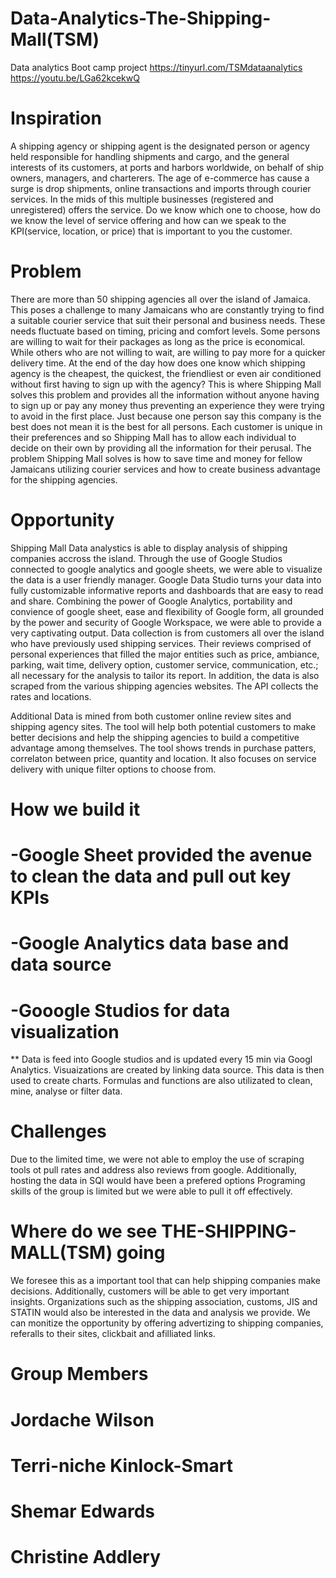 # Data-Analytics-The-Shipping-Mall(TSM)
Data analytics Boot camp project
https://tinyurl.com/TSMdataanalytics
https://youtu.be/LGa62kcekwQ

# Inspiration

A shipping agency or shipping agent is the designated person or agency held responsible for handling shipments and cargo, and the general interests of its customers, at ports and harbors worldwide, on behalf of ship owners, managers, and charterers. The age of e-commerce has cause a surge is drop shipments, online transactions and imports through courier services. In the mids of this multiple businesses (registered and unregistered) offers the service. Do we know which one to choose, how do we know the level of service offering and how can we speak to the KPI(service, location, or price) that is important to you the customer.

# Problem
There are more than 50 shipping agencies all over the island of Jamaica. This poses a challenge to many Jamaicans who are constantly trying to find a suitable courier service that suit their personal and business needs. These needs fluctuate based on timing, pricing and comfort levels. Some persons are willing to wait for their packages as long as the price is economical. While others who are not willing to wait, are willing to pay more for a quicker delivery time. At the end of the day how does one know which shipping agency is the cheapest, the quickest, the friendliest or even air conditioned without first having to sign up with the agency? This is where Shipping Mall solves this problem and provides all the information without anyone having to sign up or pay any money thus preventing an experience they were trying to avoid in the first place. Just because one person say this company is the best does not mean it is the best for all persons. Each customer is unique in their preferences and so Shipping Mall has to allow each individual to decide on their own by providing all the information for their perusal. The problem Shipping Mall solves is how to save time and money for fellow Jamaicans utilizing courier services and how to create business advantage for the shipping agencies.

# Opportunity
Shipping Mall Data analystics is able to display analysis of shipping companies accross the island. Through the use of Google Studios connected to google analytics and google sheets, we were able to visualize the data is a user friendly manager. Google Data Studio turns your data into fully customizable informative reports and dashboards that are easy to read and share. Combining the power of Google Analytics, portability and convience of google sheet, ease and flexibility of Google form, all grounded by the power and security of Google Workspace, we were able to provide a very captivating output. Data collection is from customers all over the island who have previously used shipping services. Their reviews comprised of personal experiences that filled the major entities such as price, ambiance, parking, wait time, delivery option, customer service, communication, etc.; all necessary for the analysis to tailor its report.  In addition, the data is also scraped from the various shipping agencies websites. The API collects the rates and locations.

Additional Data is mined from both customer online review sites and shipping agency sites. The tool will help both potential customers to make better decisions and help the shipping agencies to build a competitive advantage among themselves. The tool shows trends in purchase patters, correlaton between price, quantity and location. It also focuses on service delivery with unique filter options to choose from.


# How we build it
# -Google Sheet provided the avenue to clean the data and pull out key KPIs

# -Google Analytics data base and data source
# -Gooogle Studios for data visualization 
** Data is feed into Google studios and is updated every 15 min via Googl Analytics. Visuaizations are created by linking data source. This data is then used to create charts. Formulas and functions are also utilizated to clean, mine, analyse or filter data. 

# Challenges
Due to the limited time, we were not able to employ the use of scraping tools ot pull rates and address also reviews from google. 
Additionally, hosting the data in SQl would have been a prefered options
Programing skills of the group is limited but we were able to pull it off effectively. 

# Where do we see THE-SHIPPING-MALL(TSM) going
We foresee this as a important tool that can help shipping companies make decisions. Additionally, customers will be able to get very important insights. Organizations such as the shipping association, customs, JIS and STATIN would also be interested in the data and analysis we provide. We can monitize the opportunity by offering advertizing to shipping companies, referalls to their sites, clickbait and afilliated links.

# Group Members
# Jordache Wilson
# Terri-niche Kinlock-Smart
# Shemar Edwards
# Christine Addlery



